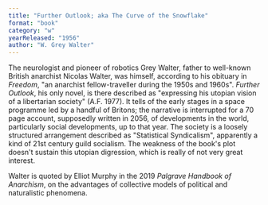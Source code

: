 ```yaml
---
title: "Further Outlook; aka The Curve of the Snowflake"
format: "book"
category: "w"
yearReleased: "1956"
author: "W. Grey Walter"
---
```

The neurologist and pioneer of robotics Grey Walter, father to well-known British anarchist Nicolas Walter, was himself, according to his obituary in _Freedom_, "an anarchist fellow-traveller during the 1950s and 1960s". _Further Outlook_, his only novel, is there described as "expressing his utopian vision of a libertarian society" (A.F. 1977). It tells of the early stages in a space programme led by a handful of Britons; the narrative is interrupted for a 70 page account, supposedly written in 2056, of developments in the world, particularly social developments, up to that year. The society is a loosely structured arrangement described as "Statistical Syndicalism", apparently a kind of 21st century guild socialism. The weakness of the book's plot doesn't sustain this utopian digression, which is really of not very great interest.

Walter is quoted by Elliot Murphy in the 2019 _Palgrave Handbook of Anarchism_, on the advantages of collective models of political and naturalistic phenomena.
 
